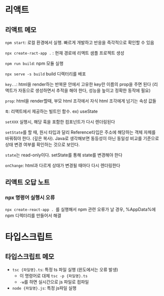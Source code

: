 # 리액트

## 리액트 메모

`npm start`: 로컬 환경에서 실행. 빠르게 개발하고 반응을 즉각적으로 확인할 수 있음

`npx create-ract-app .` : 현재 경로에 리액트 샘플 프로젝트 생성

`npm run build`: npm 모듈 실행

`npx serve -s build` build 디렉터리를 배포

`key..`: html을 render하는 반복문 안에서 고유한 key란 이름의 prop을 주면 된다 (리액트가 자동으로 생성하면서 추적을 해야 한다, 성능을 높이고 정확한 동작에 필요)

`prop`: html을 render할때, 부모 html 조각에서 자식 html 조각에게 넘기는 속성 값들

`훅`: 리액트에서 제공하는 빌트인 함수. ex) useState

`setXXX` 실행시, 해당 훅을 포함한 컴포넌트가 다시 렌더링된다

`setState`를 할 때, 원시 타입과 달리 Reference타입은 주소에 해당하는 객체 자체를 바꿔줘야 한다. (깊은 복사).
Java로 생각해보면 동등성이 아닌 동일성 비교를 기준으로 상태 변경 여부를 확인하는 것으로 보인다.

`state`는 read-only이다. setState를 통해 state를 변경해야 한다

`onChange`: html과 다르게 상태가 변경될 때마다 다시 렌더링한다

## 리액트 오답 노트

### npx 명령어 실행시 오류
`npx create-react-app . `를 실행해서 npm 관련 오류가 날 경우, %AppData%에 npm 디렉터리를 만들어서 해결

# 타입스크립트

## 타입스크립트 메모

- `tsc {파일명}.ts`: 특정 ts 파일 실행 (윈도에서는 오류 발생)
  - 이 명령어로 대체 `tsc -p {파일명}.ts`
  - `-w`를 하면 실시간으로 js 파일로 컴파일
- `node {파일명}.js`: 특정 js파일 실행 
